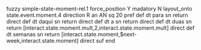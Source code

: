 fuzzy simple-state-moment-rel.1
   force_position Y
   madatory N
   layout_onto state.event.moment.4
   direction R
   an AN
   sq 20
   pref 
   def 
    dt para
    sn 
    return 
    direct 
   def 
    dt daqui
    sn 
    return 
    direct 
   def 
    dt a
    sn 
    return 
    direct 
   def 
    dt duas
    sn 
    return [interact.state.moment.mult,2,interact.state.moment.mult]
    direct 
   def 
    dt semanas
    sn 
    return [interact.state.moment,$next-week,interact.state.moment]
    direct 
   suf 
end
